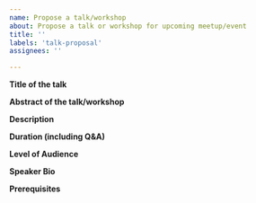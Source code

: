 ```yaml
---
name: Propose a talk/workshop
about: Propose a talk or workshop for upcoming meetup/event
title: ''
labels: 'talk-proposal'
assignees: ''

---
```


<!-- This template is about submitting talk/workshop proposals for HydPy Monthly meetups. Please fill all the relevant fields. We will use this data to arrange Talks/Workshops whenever or wherever opportunities arise. For any questions, please write to hydpy@python.org mailing list.

One can submit a talk on anything related to Python or Open Source and below are the list of categories -

1. Game Design and 3D Modelling - Python in developing games, 3-D modelling and animation
2. Embedded Python and IOT - MicroPython, Python on Hardware, Robotics, Arduino and Raspberry Pi
3. Culture and society - Diversity, health, productivity, workspace issues, privacy, community building, coding for causes
4. Core Python - Language Features, Python Implementations, Extending Python and Standard Library, language internals
5. Data Science, Machine Learning, and AI
6. Desktop Applications - Qt, GTK+, Tkinter, Gnome, KDE, Accessibility
7. Scientific Computing - Python usage in scientific computing and research. GIS, Mathematics, Simulations
8. Developer tools and automation - Testing, CI/CD, Containers, Orchestration, Logging and Monitoring, Cloud, SRE
9. Web development - Web, Apis, Microservices
10. Networking and Security - Network Programming, Network Security and Encryption
11. Others - Everything else that may be of interest to the audience-->

**Title of the talk**
<!-- Please include a short title -->

**Abstract of the talk/workshop**
<!-- please include the abstract of the talk -->

**Description**
<!-- Please include brief abstract about your talk. -->

**Duration (including Q&A)**
<!-- Please add the estimated duration of the talk including Q&A -->

**Level of Audience**
<!-- Please specify the level of audience - Begineer/Internediate/Advance -->

**Speaker Bio**
<!-- Please do include the following things
1. Speaker Bio (Brief)
2. Company/College
3. Email
4. Years of Exp
 -->

**Prerequisites**
<!-- If you have any specific requirement from audience -->
<!-- for the talk i.e. software, tools set up on machine etc, please -->
<!-- include it here -->
